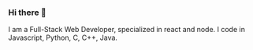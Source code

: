 ### Hi there 👋
I am a Full-Stack Web Developer, specialized in react and node. 
I code in Javascript, Python, C, C++, Java.  
